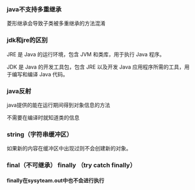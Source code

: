 ### java不支持多重继承

菱形继承会导致子类被多重继承的方法混淆

### jdk和jre的区别

JRE 是 Java 的运行环境，包含 JVM 和类库，用于执行 Java 程序。

JDK 是 Java 的开发工具包，包含 JRE 以及开发 Java 应用程序所需的工具，用于编写和编译 Java 代码。


### java反射

java提供的能在运行期间得到对象信息的方法

不需要在编译时就知道类的信息

### string（字符串缓冲区）
如果新的内容在缓冲区中出现过则不会创建新的对象。

### final（不可继承） finally （try catch finally）
#### finally在sysyteam.out中也不会进行执行
